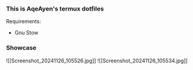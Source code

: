 ### This is AqeAyen's termux dotfiles  

Requirements:  
- Gnu Stow  

### Showcase  

![[Screenshot_20241126_105526.jpg]]  ![[Screenshot_20241126_105534.jpg]]